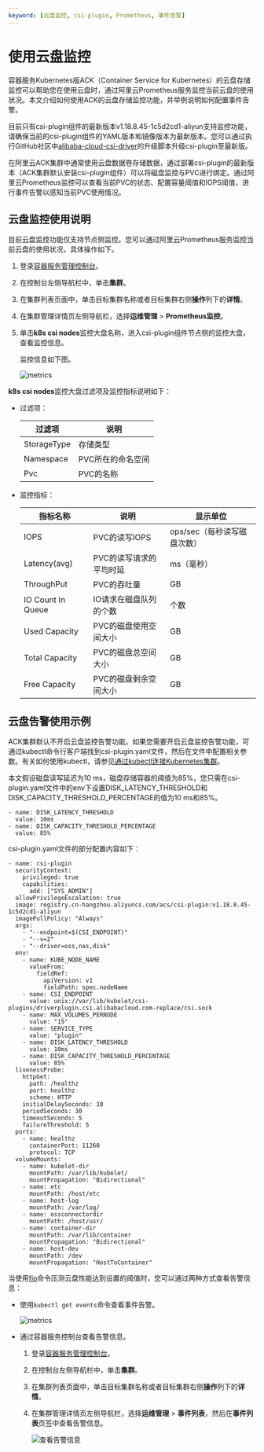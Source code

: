 ```yaml
---
keyword: [云盘监控, csi-plugin, Prometheus, 事件告警]
---
```


# 使用云盘监控

容器服务Kubernetes版ACK（Container Service for Kubernetes）的云盘存储监控可以帮助您在使用云盘时，通过阿里云Prometheus服务监控当前云盘的使用状况。本文介绍如何使用ACK的云盘存储监控功能，并举例说明如何配置事件告警。

目前只有csi-plugin组件的最新版本v1.18.8.45-1c5d2cd1-aliyun支持监控功能，请确保当前的csi-plugin组件的YAML版本和镜像版本为最新版本。您可以通过执行GitHub社区中[alibaba-cloud-csi-driver](https://github.com/kubernetes-sigs/alibaba-cloud-csi-driver/tree/master/deploy/ack/upgrade)的升级脚本升级csi-plugin至最新版。

在阿里云ACK集群中通常使用云盘数据卷存储数据，通过部署csi-plugin的最新版本（ACK集群默认安装csi-plugin组件）可以将磁盘监控与PVC进行绑定。通过阿里云Prometheus监控可以查看当前PVC的状态、配置容量阈值和IOPS阈值，进行事件告警以感知当前PVC使用情况。

## 云盘监控使用说明

目前云盘监控功能仅支持节点侧监控。您可以通过阿里云Prometheus服务监控当前云盘的使用状况，具体操作如下。

1.  登录[容器服务管理控制台](https://cs.console.aliyun.com)。

2.  在控制台左侧导航栏中，单击**集群**。

3.  在集群列表页面中，单击目标集群名称或者目标集群右侧**操作**列下的**详情**。

4.  在集群管理详情页左侧导航栏，选择**运维管理** \> **Prometheus监控**。

5.  单击**k8s csi nodes**监控大盘名称，进入csi-plugin组件节点侧的监控大盘，查看监控信息。

    监控信息如下图。

    ![metrics](https://static-aliyun-doc.oss-accelerate.aliyuncs.com/assets/img/zh-CN/3532614161/p183549.png)


**k8s csi nodes**监控大盘过滤项及监控指标说明如下：

-   过滤项：

    |过滤项|说明|
    |---|--|
    |StorageType|存储类型|
    |Namespace|PVC所在的命名空间|
    |Pvc|PVC的名称|

-   监控指标：

    |指标名称|说明|显示单位|
    |----|--|----|
    |IOPS|PVC的读写IOPS|ops/sec（每秒读写磁盘次数）|
    |Latency\(avg\)|PVC的读写请求的平均时延|ms（毫秒）|
    |ThroughPut|PVC的吞吐量|GB|
    |IO Count In Queue|IO请求在磁盘队列的个数|个数|
    |Used Capacity|PVC的磁盘使用空间大小|GB|
    |Total Capacity|PVC的磁盘总空间大小|GB|
    |Free Capacity|PVC的磁盘剩余空间大小|GB|


## 云盘告警使用示例

ACK集群默认不开启云盘监控告警功能。如果您需要开启云盘监控告警功能，可通过kubectl命令行客户端找到csi-plugin.yaml文件，然后在文件中配置相关参数。有关如何使用kubectl，请参见[通过kubectl连接Kubernetes集群](/intl.zh-CN/Kubernetes集群用户指南/集群管理/连接集群/通过kubectl连接Kubernetes集群.md)。

本文假设磁盘读写延迟为10 ms，磁盘存储容器的阈值为85%，您只需在csi-plugin.yaml文件中的env下设置DISK\_LATENCY\_THRESHOLD和DISK\_CAPACITY\_THRESHOLD\_PERCENTAGE的值为10 ms和85%。

```
- name: DISK_LATENCY_THRESHOLD
  value: 10ms
- name: DISK_CAPACITY_THRESHOLD_PERCENTAGE
  value: 85%
```

csi-plugin.yaml文件的部分配置内容如下：

```
- name: csi-plugin
  securityContext:
    privileged: true
    capabilities:
      add: ["SYS_ADMIN"]
  allowPrivilegeEscalation: true
  image: registry.cn-hangzhou.aliyuncs.com/acs/csi-plugin:v1.18.8.45-1c5d2cd1-aliyun
  imagePullPolicy: "Always"
  args:
    - "--endpoint=$(CSI_ENDPOINT)"
    - "--v=2"
    - "--driver=oss,nas,disk"
  env:
    - name: KUBE_NODE_NAME
      valueFrom:
        fieldRef:
          apiVersion: v1
          fieldPath: spec.nodeName
    - name: CSI_ENDPOINT
      value: unix://var/lib/kubelet/csi-plugins/driverplugin.csi.alibabacloud.com-replace/csi.sock
    - name: MAX_VOLUMES_PERNODE
      value: "15"
    - name: SERVICE_TYPE
      value: "plugin"
    - name: DISK_LATENCY_THRESHOLD
      value: 10ms
    - name: DISK_CAPACITY_THRESHOLD_PERCENTAGE
      value: 85%
  livenessProbe:
    httpGet:
      path: /healthz
      port: healthz
      scheme: HTTP
    initialDelaySeconds: 10
    periodSeconds: 30
    timeoutSeconds: 5
    failureThreshold: 5
  ports:
    - name: healthz
      containerPort: 11260
      protocol: TCP
  volumeMounts:
    - name: kubelet-dir
      mountPath: /var/lib/kubelet/
      mountPropagation: "Bidirectional"
    - name: etc
      mountPath: /host/etc
    - name: host-log
      mountPath: /var/log/
    - name: ossconnectordir
      mountPath: /host/usr/
    - name: container-dir
      mountPath: /var/lib/container
      mountPropagation: "Bidirectional"
    - name: host-dev
      mountPath: /dev
      mountPropagation: "HostToContainer"
```

当使用[fio](https://fio.readthedocs.io/en/latest/fio_doc.html#command-line-options)命令压测云盘性能达到设置的阈值时，您可以通过两种方式查看告警信息：

-   使用`kubectl get events`命令查看事件告警。

    ![metrics](https://static-aliyun-doc.oss-accelerate.aliyuncs.com/assets/img/zh-CN/2660614161/p183534.png)

-   通过容器服务控制台查看告警信息。
    1.  登录[容器服务管理控制台](https://cs.console.aliyun.com)。
    2.  在控制台左侧导航栏中，单击**集群**。
    3.  在集群列表页面中，单击目标集群名称或者目标集群右侧**操作**列下的**详情**。
    4.  在集群管理详情页左侧导航栏，选择**运维管理** \> **事件列表**，然后在**事件列表**页签中查看告警信息。

        ![查看告警信息](https://static-aliyun-doc.oss-accelerate.aliyuncs.com/assets/img/zh-CN/8371224161/p243258.png)


